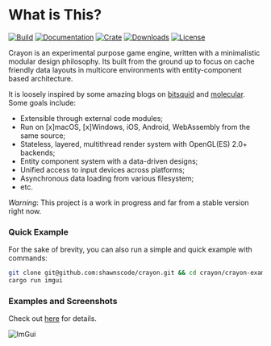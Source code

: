 # What is This?
[![Build](https://travis-ci.org/shawnscode/crayon.svg?branch=master)](https://travis-ci.org/shawnscode/crayon)
[![Documentation](https://docs.rs/crayon/badge.svg)](https://docs.rs/crayon)
[![Crate](https://img.shields.io/crates/v/crayon.svg)](https://crates.io/crates/crayon)
[![Downloads](https://img.shields.io/crates/d/crayon.svg)](https://crates.io/crates/crayon)
[![License](https://img.shields.io/crates/l/crayon.svg)](https://github.com/shawnscode/crayon/blob/master/LICENSE-APACHE)

Crayon is an experimental purpose game engine, written with a minimalistic modular design philosophy. Its built from the ground up to focus on cache friendly data layouts in multicore environments with entity-component based architecture.

It is loosely inspired by some amazing blogs on [bitsquid](https://bitsquid.blogspot.de) and [molecular](https://blog.molecular-matters.com). Some goals include:

- Extensible through external code modules;
- Run on [x]macOS, [x]Windows, iOS, Android, WebAssembly from the same source;
- Stateless, layered, multithread render system with OpenGL(ES) 2.0+ backends;
- Entity component system with a data-driven designs;
- Unified access to input devices across platforms;
- Asynchronous data loading from various filesystem;
- etc.

*Warning*: This project is a work in progress and far from a stable version right now.

### Quick Example
For the sake of brevity, you can also run a simple and quick example with commands:

``` sh
git clone git@github.com:shawnscode/crayon.git && cd crayon/crayon-examples
cargo run imgui
```

### Examples and Screenshots

Check out [here](./crayon-examples) for details.

![ImGui](./crayon-examples/screenshots/imgui.png)